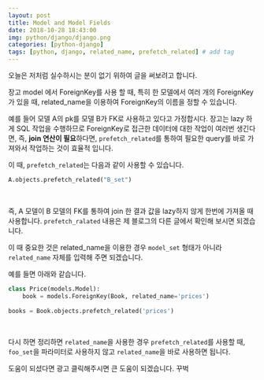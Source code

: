 ```yaml
---
layout: post
title: Model and Model Fields
date: 2018-10-28 18:43:00
img: python/django/django.png
categories: [python-django] 
tags: [python, django, related_name, prefetch_related] # add tag
---
```


오늘은 저처럼 실수하시는 분이 없기 위하여 글을 써보려고 합니다.

장고 model 에서 ForeignKey를 사용 할 때, 특히 한 모델에서 여러 개의 ForeignKey가 있을 때,
related_name을 이용하여 ForeignKey의 이름을 정할 수 있습니다.

예를 들어 모델 A의 pk를 모델 B가 FK로 사용하고 있다고 가정합시다.
장고는 lazy 하게 SQL 작업을 수행하므로 ForeignKey로 접근한 데이터에 대한 작업이 여러번 생긴다면,
즉, **join 연산이 필요**하다면, `prefetch_related`를 통하여 필요한 query를 바로 가져와서 작업하는 것이 효율적 입니다.

이 때, `prefetch_related`는 다음과 같이 사용할 수 있습니다.

```python
A.objects.prefetch_related("B_set")
```

<br>

즉, A 모델이 B 모델의 FK를 통하여 join 한 결과 값을 lazy하지 않게 한번에 가져올 때 사용합니다.
`prefetch_ralated` 내용은 제 블로그의 다른 글에서 확인해 보시면 되겠습니다.

이 때 중요한 것은 related_name을 이용한 경우 `model_set` 형태가 아니라 `related_name` 자체를 입력해 주면 되겠습니다.

예를 들면 아래와 같습니다.

```python
class Price(models.Model):
    book = models.ForeignKey(Book, related_name='prices')
    
books = Book.objects.prefetch_related('prices')
```

<br>

다시 하면 정리하면 `related_name`을 사용한 경우 `prefetch_related`를 사용할 때, `foo_set`을 파라미터로 사용하지 않고
`related_name`을 바로 사용하면 됩니다. 

도움이 되셨다면 광고 클릭해주시면 큰 도움이 되겠습니다. 꾸벅